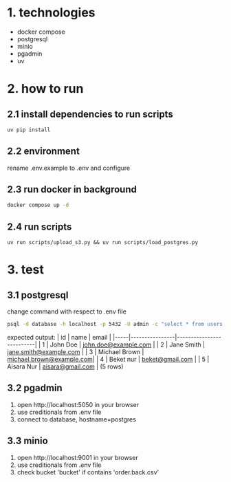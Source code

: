 # 1. technologies

- docker compose
- postgresql
- minio
- pgadmin
- uv

# 2. how to run
## 2.1 install dependencies to run scripts

```sh
uv pip install
```

## 2.2 environment

rename .env.example to .env and configure

## 2.3 run docker in background

```sh
docker compose up -d
```

## 2.4 run scripts

```
uv run scripts/upload_s3.py && uv run scripts/load_postgres.py
```

# 3. test

## 3.1 postgresql

change command with respect to .env file
```sh
psql -d database -h localhost -p 5432 -U admin -c "select * from users;"
```

expected output:
| id  | name           | email                    |
|-----|----------------|--------------------------|
| 1   | John Doe       | john.doe@example.com     |
| 2   | Jane Smith     | jane.smith@example.com   |
| 3   | Michael Brown  | michael.brown@example.com|
| 4   | Beket nur      | beket@gmail.com          |
| 5   | Aisara Nur     | aisara@gmail.com         |
(5 rows)

## 3.2 pgadmin

1. open http://localhost:5050 in your browser
2. use creditionals from .env file
3. connect to database, hostname=postgres

## 3.3 minio

1. open http://localhost:9001 in your browser
2. use creditionals from .env file
3. check bucket 'bucket' if contains 'order.back.csv'
